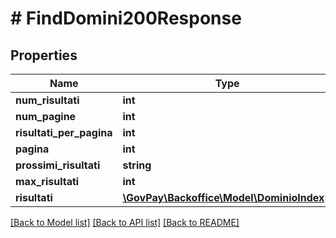 # # FindDomini200Response

## Properties

Name | Type | Description | Notes
------------ | ------------- | ------------- | -------------
**num_risultati** | **int** |  | [optional]
**num_pagine** | **int** |  | [optional]
**risultati_per_pagina** | **int** |  | [optional]
**pagina** | **int** |  | [optional]
**prossimi_risultati** | **string** |  | [optional]
**max_risultati** | **int** |  | [optional]
**risultati** | [**\GovPay\Backoffice\Model\DominioIndex[]**](DominioIndex.md) |  |

[[Back to Model list]](../../README.md#models) [[Back to API list]](../../README.md#endpoints) [[Back to README]](../../README.md)
